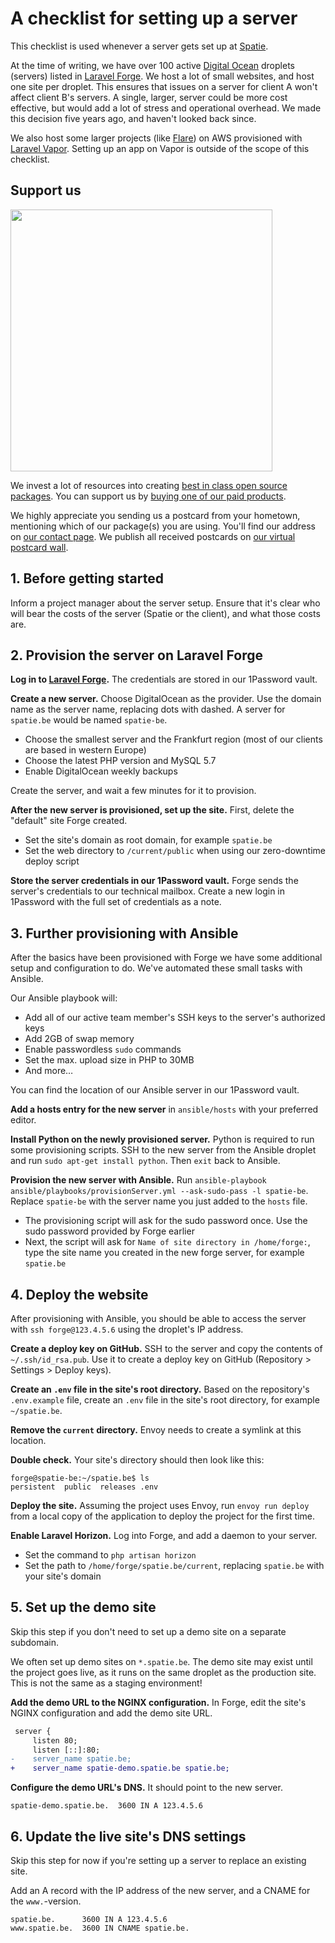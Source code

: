 # A checklist for setting up a server

This checklist is used whenever a server gets set up at [Spatie](https://spatie.be).

At the time of writing, we have over 100 active [Digital Ocean](https://www.digitalocean.com) droplets (servers) listed in [Laravel Forge](https://forge.laravel.com). We host a lot of small websites, and host one site per droplet. This ensures that issues on a server for client A won't affect client B's servers. A single, larger, server could be more cost effective, but would add a lot of stress and operational overhead. We made this decision five years ago, and haven't looked back since.

We also host some larger projects (like [Flare](https://flareapp.io)) on AWS provisioned with [Laravel Vapor](https://vapor.laravel.com). Setting up an app on Vapor is outside of the scope of this checklist.

## Support us

[<img src="https://github-ads.s3.eu-central-1.amazonaws.com/checklist-server-setup.jpg?t=1" width="419px" />](https://spatie.be/github-ad-click/checklist-server-setup)

We invest a lot of resources into creating [best in class open source packages](https://spatie.be/open-source). You can support us by [buying one of our paid products](https://spatie.be/open-source/support-us).

We highly appreciate you sending us a postcard from your hometown, mentioning which of our package(s) you are using. You'll find our address on [our contact page](https://spatie.be/about-us). We publish all received postcards on [our virtual postcard wall](https://spatie.be/open-source/postcards).

## 1. Before getting started

Inform a project manager about the server setup. Ensure that it's clear who will bear the costs of the server (Spatie or the client), and what those costs are.

## 2. Provision the server on Laravel Forge

**Log in to [Laravel Forge](https://forge.laravel.com).** The credentials are stored in our 1Password vault.

**Create a new server.** Choose DigitalOcean as the provider. Use the domain name as the server name, replacing dots with dashed. A server for `spatie.be` would be named `spatie-be`.

- Choose the smallest server and the Frankfurt region (most of our clients are based in western Europe)
- Choose the latest PHP version and MySQL 5.7
- Enable DigitalOcean weekly backups

Create the server, and wait a few minutes for it to provision.

**After the new server is provisioned, set up the site.** First, delete the "default" site Forge created.

- Set the site's domain as root domain, for example `spatie.be`
- Set the web directory to `/current/public` when using our zero-downtime deploy script

**Store the server credentials in our 1Password vault.** Forge sends the server's credentials to our technical mailbox. Create a new login in 1Password with the full set of credentials as a note.

## 3. Further provisioning with Ansible

After the basics have been provisioned with Forge we have some additional setup and configuration to do. We've automated these small tasks with Ansible.

Our Ansible playbook will:

- Add all of our active team member's SSH keys to the server's authorized keys
- Add 2GB of swap memory
- Enable passwordless `sudo` commands
- Set the max. upload size in PHP to 30MB
- And more…

You can find the location of our Ansible server in our 1Password vault.

**Add a hosts entry for the new server** in `ansible/hosts` with your preferred editor.

**Install Python on the newly provisioned server.** Python is required to run some provisioning scripts. SSH to the new server from the Ansible droplet and run `sudo apt-get install python`. Then `exit` back to Ansible.

**Provision the new server with Ansible.** Run `ansible-playbook ansible/playbooks/provisionServer.yml --ask-sudo-pass -l spatie-be`. Replace `spatie-be` with the server name you just added to the `hosts` file.

- The provisioning script will ask for the sudo password once. Use the sudo password provided by Forge earlier
- Next, the script will ask for `Name of site directory in /home/forge:`, type the site name you created in the new forge server, for example `spatie.be`

## 4. Deploy the website

After provisioning with Ansible, you should be able to access the server with `ssh forge@123.4.5.6` using the droplet's IP address.

**Create a deploy key on GitHub.** SSH to the server and copy the contents of `~/.ssh/id_rsa.pub`. Use it to create a deploy key on GitHub (Repository > Settings > Deploy keys).

**Create an `.env` file in the site's root directory.** Based on the repository's `.env.example` file, create an `.env` file in the site's root directory, for example `~/spatie.be`.

**Remove the `current` directory.** Envoy needs to create a symlink at this location.

**Double check.** Your site's directory should then look like this:

```
forge@spatie-be:~/spatie.be$ ls
persistent  public  releases .env
```

**Deploy the site.** Assuming the project uses Envoy, run `envoy run deploy` from a local copy of the application to deploy the project for the first time.

**Enable Laravel Horizon.** Log into Forge, and add a daemon to your server. 

- Set the command to `php artisan horizon`
- Set the path to `/home/forge/spatie.be/current`, replacing `spatie.be` with your site's domain

## 5. Set up the demo site

Skip this step if you don't need to set up a demo site on a separate subdomain.

We often set up demo sites on `*.spatie.be`. The demo site may exist until the project goes live, as it runs on the same droplet as the production site. This is not the same as a staging environment!

**Add the demo URL to the NGINX configuration.** In Forge, edit the site's NGINX configuration and add the demo site URL.

```diff
 server {
     listen 80;
     listen [::]:80;
-    server_name spatie.be;
+    server_name spatie-demo.spatie.be spatie.be;
```

**Configure the demo URL's DNS.** It should point to the new server.

```
spatie-demo.spatie.be.  3600 IN A 123.4.5.6
```

## 6. Update the live site's DNS settings

Skip this step for now if you're setting up a server to replace an existing site.

Add an A record with the IP address of the new server, and a CNAME for the `www.`-version.

```
spatie.be.      3600 IN A 123.4.5.6
www.spatie.be.  3600 IN CNAME spatie.be.
```
